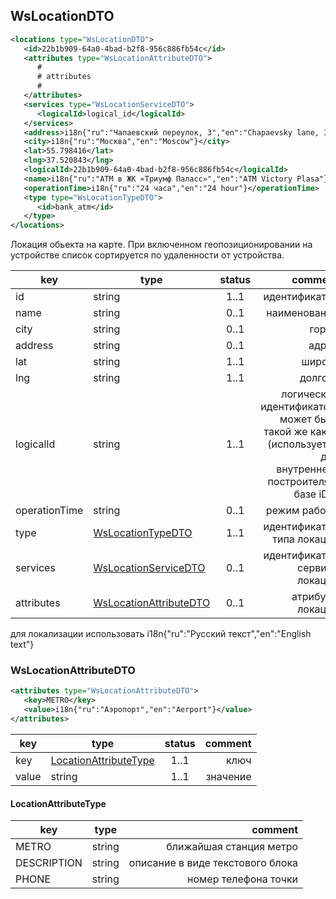 ## WsLocationDTO

```xml
<locations type="WsLocationDTO">
   <id>22b1b909-64a0-4bad-b2f8-956c886fb54c</id>
   <attributes type="WsLocationAttributeDTO">
      #
      # attributes
      #
   </attributes>
   <services type="WsLocationServiceDTO">
      <logicalId>logical_id</logicalId>
   </services>
   <address>i18n{"ru":"Чапаевский переулок, 3","en":"Chapaevsky lane, 3"}</address>
   <city>i18n{"ru":"Москва","en":"Moscow"}</city>
   <lat>55.798416</lat>
   <lng>37.520843</lng>
   <logicalId>22b1b909-64a0-4bad-b2f8-956c886fb54c</logicalId>
   <name>i18n{"ru":"АТМ в ЖК «Триумф Паласс»","en":"ATM Victory Plasa"}</name>
   <operationTime>i18n{"ru":"24 часа","en":"24 hour"}</operationTime>
   <type type="WsLocationTypeDTO">
      <id>bank_atm</id>
   </type>
</locations>
```

Локация обьекта на карте. При включенном геопозиционировании на устройстве список сортируется по удаленности от устройства.

key | type | status | comment
--- | ---- | :----: | ---:
id | string | 1..1 | идентификатор
name | string | 0..1 | наименование
city | string | 0..1 | город
address | string | 0..1 | адрес
lat | string | 1..1 | широта
lng | string | 1..1 | долгота
logicalId | string | 1..1 | логический идентификатор, может быть такой же как id (используется для внутреннего построителя в базе iDa)
operationTime | string | 0..1 | режим работы
type | [WsLocationTypeDTO](#wslocationtypedto) | 1..1 | идентификатор типа локации
services | [WsLocationServiceDTO](#wslocationservicedto) | 0..1 | идентификатор сервиса локации
attributes | [WsLocationAttributeDTO](#wslocationattributedto) | 0..1 | атрибуты локации

<aside class="notice">для локализации использовать i18n{"ru":"Русский текст","en":"English text"}</aside>

### WsLocationAttributeDTO

```xml
<attributes type="WsLocationAttributeDTO">
   <key>METRO</key>
   <value>i18n{"ru":"Аэропорт","en":"Aerport"}</value>
</attributes>
```

key | type | status | comment
--- | ---- | :----: | ---:
key | [LocationAttributeType](#locationattributetype) | 1..1 | ключ
value | string | 1..1 | значение

#### LocationAttributeType

key | type | comment
--- | ---- | ---:
METRO | string | ближайшая станция метро
DESCRIPTION | string | описание в виде текстового блока
PHONE | string | номер телефона точки
